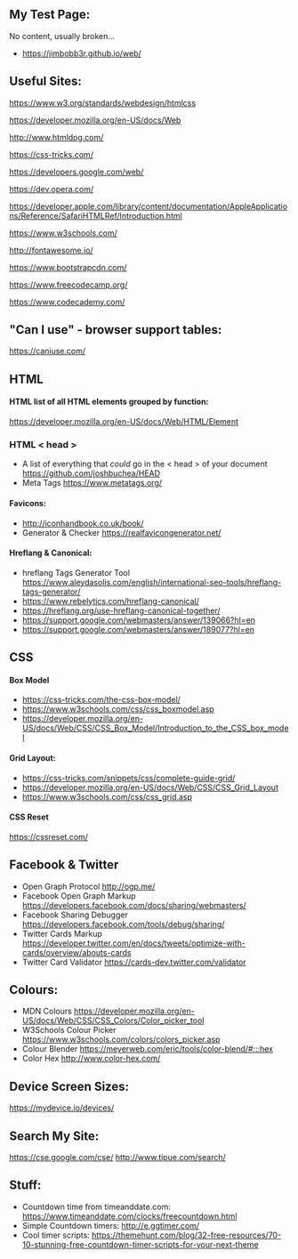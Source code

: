 ## My Test Page:  <br>
No content, usually broken... <br>
- https://jimbobb3r.github.io/web/ <br>

## Useful Sites: <br>
 
https://www.w3.org/standards/webdesign/htmlcss  <br>

https://developer.mozilla.org/en-US/docs/Web <br>

http://www.htmldog.com/ <br>

https://css-tricks.com/ <br>

https://developers.google.com/web/ <br>

https://dev.opera.com/ <br>

https://developer.apple.com/library/content/documentation/AppleApplications/Reference/SafariHTMLRef/Introduction.html <br>

https://www.w3schools.com/ <br>

http://fontawesome.io/ <br>

https://www.bootstrapcdn.com/ <br>

https://www.freecodecamp.org/ <br>

https://www.codecademy.com/ <br> 

## "Can I use" - browser support tables: <br>
https://caniuse.com/ <br>

## HTML

#### HTML list of all HTML elements grouped by function: <br>
https://developer.mozilla.org/en-US/docs/Web/HTML/Element <br>

### HTML < head > <br>
- A list of everything that *could* go in the < head > of your document https://github.com/joshbuchea/HEAD  <br>
- Meta Tags https://www.metatags.org/ <br>

#### Favicons: <br>
- http://iconhandbook.co.uk/book/ <br>
- Generator & Checker https://realfavicongenerator.net/  <br>

#### Hreflang & Canonical: <br>
- hreflang Tags Generator Tool https://www.aleydasolis.com/english/international-seo-tools/hreflang-tags-generator/ <br>
- https://www.rebelytics.com/hreflang-canonical/ <br>
- https://hreflang.org/use-hreflang-canonical-together/  <br>
- https://support.google.com/webmasters/answer/139066?hl=en  <br>
- https://support.google.com/webmasters/answer/189077?hl=en <br>

## CSS <br>

#### Box Model  <br>
- https://css-tricks.com/the-css-box-model/ <br>
- https://www.w3schools.com/css/css_boxmodel.asp <br>
- https://developer.mozilla.org/en-US/docs/Web/CSS/CSS_Box_Model/Introduction_to_the_CSS_box_model <br>
  
#### Grid Layout: <br>
- https://css-tricks.com/snippets/css/complete-guide-grid/  <br>
- https://developer.mozilla.org/en-US/docs/Web/CSS/CSS_Grid_Layout <br>
- https://www.w3schools.com/css/css_grid.asp <br>
 
#### CSS Reset <br>
https://cssreset.com/ <br>
 
## Facebook & Twitter <br>
- Open Graph Protocol http://ogp.me/  <br>
- Facebook Open Graph Markup https://developers.facebook.com/docs/sharing/webmasters/ <br>
- Facebook Sharing Debugger https://developers.facebook.com/tools/debug/sharing/ <br>
- Twitter Cards Markup https://developer.twitter.com/en/docs/tweets/optimize-with-cards/overview/abouts-cards <br>
- Twitter Card Validator https://cards-dev.twitter.com/validator <br>
 
## Colours:  <br>
- MDN Colours https://developer.mozilla.org/en-US/docs/Web/CSS/CSS_Colors/Color_picker_tool <br>
- W3Schools Colour Picker https://www.w3schools.com/colors/colors_picker.asp <br>
- Colour Blender https://meyerweb.com/eric/tools/color-blend/#:::hex <br>
- Color Hex http://www.color-hex.com/ <br>

## Device Screen Sizes: <br>
https://mydevice.io/devices/ <br>

## Search My Site: 
https://cse.google.com/cse/ 
http://www.tipue.com/search/ 

## Stuff: <br>
- Countdown time from timeanddate.com: https://www.timeanddate.com/clocks/freecountdown.html <br> 
- Simple Countdown timers: http://e.ggtimer.com/
- Cool timer scripts: https://themehunt.com/blog/32-free-resources/70-10-stunning-free-countdown-timer-scripts-for-your-next-theme 
